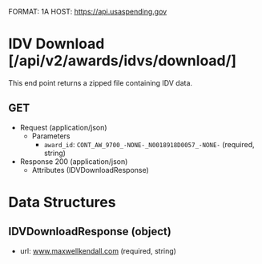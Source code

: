 FORMAT: 1A
HOST: https://api.usaspending.gov

# IDV Download [/api/v2/awards/idvs/download/]

This end point returns a zipped file containing IDV data.

## GET

+ Request (application/json)
    + Parameters
        + `award_id`: `CONT_AW_9700_-NONE-_N0018918D0057_-NONE-` (required, string)
+ Response 200 (application/json)
    + Attributes (IDVDownloadResponse)

# Data Structures

## IDVDownloadResponse (object)
+ url: www.maxwellkendall.com (required, string)
